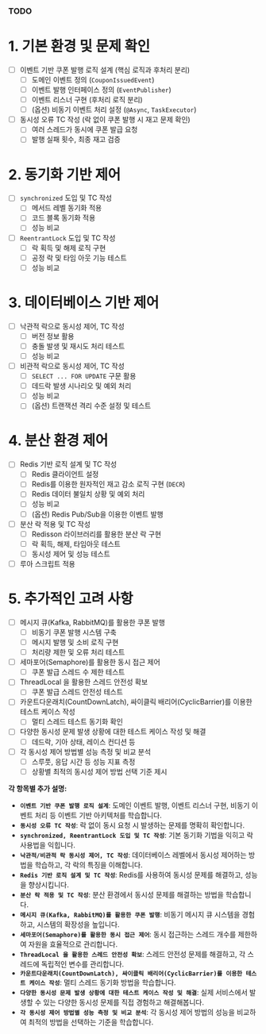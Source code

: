 ### TODO

# 1. 기본 환경 및 문제 확인

- [ ] 이벤트 기반 쿠폰 발행 로직 설계 (핵심 로직과 후처리 분리)
    - [ ] 도메인 이벤트 정의 (`CouponIssuedEvent`)
    - [ ] 이벤트 발행 인터페이스 정의 (`EventPublisher`)
    - [ ] 이벤트 리스너 구현 (후처리 로직 분리)
    - [ ] (옵션) 비동기 이벤트 처리 설정 (`@Async`, `TaskExecutor`)
- [ ] 동시성 오류 TC 작성 (락 없이 쿠폰 발행 시 재고 문제 확인)
    - [ ] 여러 스레드가 동시에 쿠폰 발급 요청
    - [ ] 발행 실패 횟수, 최종 재고 검증

# 2. 동기화 기반 제어

- [ ] `synchronized` 도입 및 TC 작성
    - [ ] 메서드 레벨 동기화 적용
    - [ ] 코드 블록 동기화 적용
    - [ ] 성능 비교
- [ ] `ReentrantLock` 도입 및 TC 작성
    - [ ] 락 획득 및 해제 로직 구현
    - [ ] 공정 락 및 타임 아웃 기능 테스트
    - [ ] 성능 비교

# 3. 데이터베이스 기반 제어

- [ ] 낙관적 락으로 동시성 제어, TC 작성
    - [ ] 버전 정보 활용
    - [ ] 충돌 발생 및 재시도 처리 테스트
    - [ ] 성능 비교
- [ ] 비관적 락으로 동시성 제어, TC 작성
    - [ ] `SELECT ... FOR UPDATE` 구문 활용
    - [ ] 데드락 발생 시나리오 및 예외 처리
    - [ ] 성능 비교
    - [ ] (옵션) 트랜잭션 격리 수준 설정 및 테스트

# 4. 분산 환경 제어

- [ ] Redis 기반 로직 설계 및 TC 작성
    - [ ] Redis 클라이언트 설정
    - [ ] Redis를 이용한 원자적인 재고 감소 로직 구현 (`DECR`)
    - [ ] Redis 데이터 불일치 상황 및 예외 처리
    - [ ] 성능 비교
    - [ ] (옵션) Redis Pub/Sub을 이용한 이벤트 발행
- [ ] 분산 락 적용 및 TC 작성
    - [ ] Redisson 라이브러리를 활용한 분산 락 구현
    - [ ] 락 획득, 해제, 타임아웃 테스트
    - [ ] 동시성 제어 및 성능 테스트
- [ ] 루아 스크립트 적용

# 5. 추가적인 고려 사항

- [ ] 메시지 큐(Kafka, RabbitMQ)를 활용한 쿠폰 발행
    - [ ] 비동기 쿠폰 발행 시스템 구축
    - [ ] 메시지 발행 및 소비 로직 구현
    - [ ] 처리량 제한 및 오류 처리 테스트
- [ ] 세마포어(Semaphore)를 활용한 동시 접근 제어
    - [ ] 쿠폰 발급 스레드 수 제한 테스트
- [ ] ThreadLocal 을 활용한 스레드 안전성 확보
    - [ ] 쿠폰 발급 스레드 안전성 테스트
- [ ] 카운트다운래치(CountDownLatch), 싸이클릭 배리어(CyclicBarrier)를 이용한 테스트 케이스 작성
    - [ ] 멀티 스레드 테스트 동기화 확인
- [ ] 다양한 동시성 문제 발생 상황에 대한 테스트 케이스 작성 및 해결
    - [ ] 데드락, 기아 상태, 레이스 컨디션 등
- [ ] 각 동시성 제어 방법별 성능 측정 및 비교 분석
    - [ ] 스루풋, 응답 시간 등 성능 지표 측정
    - [ ] 상황별 최적의 동시성 제어 방법 선택 기준 제시

**각 항목별 추가 설명:**

*   **`이벤트 기반 쿠폰 발행 로직 설계`**: 도메인 이벤트 발행, 이벤트 리스너 구현, 비동기 이벤트 처리 등 이벤트 기반 아키텍처를 학습합니다.
*   **`동시성 오류 TC 작성`**: 락 없이 동시 요청 시 발생하는 문제를 명확히 확인합니다.
*   **`synchronized, ReentrantLock 도입 및 TC 작성`**: 기본 동기화 기법을 익히고 락 사용법을 익힙니다.
*   **`낙관적/비관적 락 동시성 제어, TC 작성`**: 데이터베이스 레벨에서 동시성 제어하는 방법을 학습하고, 각 락의 특징을 이해합니다.
*   **`Redis 기반 로직 설계 및 TC 작성`**: Redis를 사용하여 동시성 문제를 해결하고, 성능을 향상시킵니다.
*   **`분산 락 적용 및 TC 작성`**: 분산 환경에서 동시성 문제를 해결하는 방법을 학습합니다.
*   **`메시지 큐(Kafka, RabbitMQ)를 활용한 쿠폰 발행`**: 비동기 메시지 큐 시스템을 경험하고, 시스템의 확장성을 높입니다.
*   **`세마포어(Semaphore)를 활용한 동시 접근 제어`**: 동시 접근하는 스레드 개수를 제한하여 자원을 효율적으로 관리합니다.
*   **`ThreadLocal 을 활용한 스레드 안전성 확보`**: 스레드 안전성 문제를 해결하고, 각 스레드에 독립적인 변수를 관리합니다.
*  **`카운트다운래치(CountDownLatch), 싸이클릭 배리어(CyclicBarrier)를 이용한 테스트 케이스 작성`**: 멀티 스레드 동기화 방법을 학습합니다.
*   **`다양한 동시성 문제 발생 상황에 대한 테스트 케이스 작성 및 해결`**: 실제 서비스에서 발생할 수 있는 다양한 동시성 문제를 직접 경험하고 해결해봅니다.
*   **`각 동시성 제어 방법별 성능 측정 및 비교 분석`**: 각 동시성 제어 방법의 성능을 비교하여 최적의 방법을 선택하는 기준을 학습합니다.
